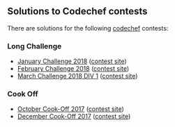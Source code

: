## Solutions to Codechef contests

There are solutions for the following [codechef](https://www.codechef.com/) contests:

### Long Challenge

* [January Challenge 2018](jan18) ([contest site](https://www.codechef.com/JAN18))
* [February Challenge 2018](feb18) ([contest site](https://www.codechef.com/FEB18))
* [March Challenge 2018 DIV 1](march18a) ([contest site](https://www.codechef.com/MARCH18A/))

### Cook Off

* [October Cook-Off 2017](cook87) ([contest site](https://www.codechef.com/COOK87))
* [December Cook-Off 2017](cook89) ([contest site](https://www.codechef.com/COOK89))
